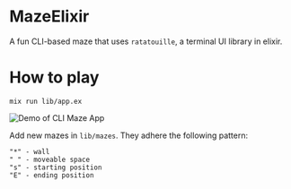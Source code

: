 # MazeElixir

A fun CLI-based maze that uses `ratatouille`, a terminal UI library in elixir.

# How to play

```shell
mix run lib/app.ex
```

![Demo of CLI Maze App](assets/demo.gif)

Add new mazes in `lib/mazes`. They adhere the following pattern:

```
"*" - wall
" " - moveable space
"s" - starting position
"E" - ending position
```
